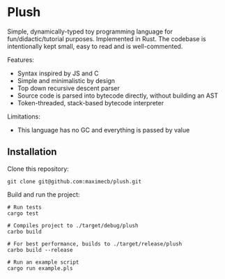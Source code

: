 # Plush

Simple, dynamically-typed toy programming language for fun/didactic/tutorial purposes.
Implemented in Rust. The codebase is intentionally kept small, easy to read and is well-commented.

Features:
- Syntax inspired by JS and C
- Simple and minimalistic by design
- Top down recursive descent parser
- Source code is parsed into bytecode directly, without building an AST
- Token-threaded, stack-based bytecode interpreter

Limitations:
- This language has no GC and everything is passed by value

## Installation

Clone this repository:

```
git clone git@github.com:maximecb/plush.git
```

Build and run the project:

```
# Run tests
cargo test

# Compiles project to ./target/debug/plush
carbo build

# For best performance, builds to ./target/release/plush
carbo build --release

# Run an example script
cargo run example.pls
```
